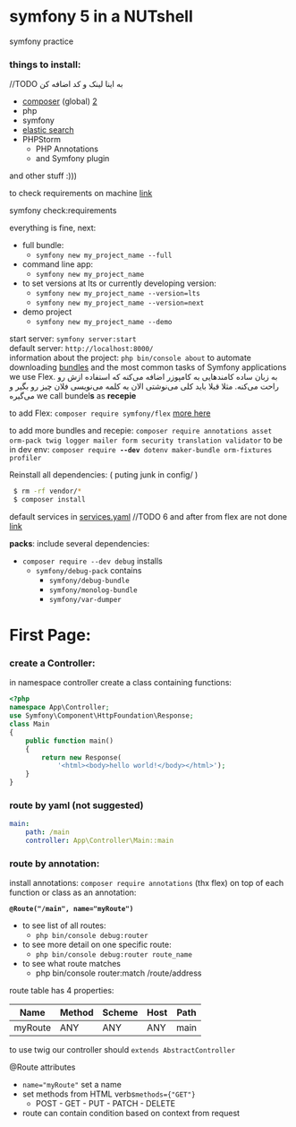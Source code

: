 
# symfony 5 in a NUTshell
symfony practice

### things to install:
//TODO به اینا لینک و کد اضافه کن

 - [composer](https://getcomposer.org/download/) (global) [2](https://www.ionos.com/community/hosting/php/install-and-use-php-composer-on-ubuntu-1604/)
 - php
 - symfony
 - [elastic search](https://www.digitalocean.com/community/tutorials/how-to-install-and-configure-elasticsearch-on-ubuntu-16-04)
 - PHPStorm
	 - PHP Annotations
	 - and Symfony plugin

and other stuff :)))

to check requirements on machine [link](https://symfony.com/doc/current/setup.html#technical-requirements) 

symfony check:requirements

everything is fine, next:

 - full bundle:
	 - `symfony new my_project_name --full`
 - command line app:
	 - `symfony new my_project_name`
 - to set  versions at lts or currently developing version:
	 - `symfony new my_project_name --version=lts`
	 - `symfony new my_project_name --version=next`
 - demo project
	 - `symfony new my_project_name --demo`

 
 
start server: `symfony server:start`  
default server: `http://localhost:8000/`  
information about the project: `php bin/console about`
to automate downloading [bundles](https://symfony.com/doc/current/bundles.html) and the most common tasks of Symfony applications we use Flex.
به زبان ساده کامندهایی به کامپوزر اضافه می‌کنه که استفاده ازش رو راحت می‌کنه. مثلا قبلا باید کلی می‌نوشتی الان یه کلمه می‌نویسی فلان چیز رو بگیر و می‌گیره
we call bundel**s** as **recepie** 

to add Flex: `composer require symfony/flex` [more here](https://symfony.com/doc/current/setup/flex.html)

to add more bundles and recepie:
`composer require annotations asset orm-pack twig logger mailer form security translation validator`
to be in dev env:
`composer require `**`--dev`**` dotenv maker-bundle orm-fixtures profiler`


Reinstall all dependencies: ( puting junk in config/ )
```bash
 $ rm -rf vendor/*
 $ composer install
 ```
 default services in [services.yaml](https://github.com/symfony/recipes/blob/master/symfony/framework-bundle/3.3/config/services.yaml)
//TODO 6 and after from flex are not done [link](https://symfony.com/doc/current/setup/flex.html)


**packs**: include several dependencies:

 - `composer require --dev debug` installs
	 - `symfony/debug-pack` contains
		 - `symfony/debug-bundle`
		 - `symfony/monolog-bundle`
		 - `symfony/var-dumper`
# First Page:
### create a Controller:
in namespace controller create a class containing functions:
```php
<?php
namespace App\Controller;
use Symfony\Component\HttpFoundation\Response;
class Main
{
    public function main()
    {
        return new Response(
            '<html><body>hello world!</body></html>');
    }
}
```
### route by yaml (not suggested)
```yml
main:
    path: /main
    controller: App\Controller\Main::main
```
### route by annotation:
install annotations: `composer require annotations` (thx flex)
on top of each function or class as an annotation:

**`@Route("/main", name="myRoute")`**

 - to see list of all routes:
	 - `php bin/console debug:router`
- to see more detail on one specific route:
	- `php bin/console debug:router route_name`
- to see what route matches
	- php bin/console router:match /route/address

route table has 4 properties:  
  
|Name   |Method|Scheme|Host|Path|  
|-------|------|------|----|----|  
|myRoute|ANY   |ANY   |ANY |main|

to use twig our controller should `extends AbstractController`

 @Route attributes
 - `name="myRoute"` set a name
 - set methods from HTML verbs`methods={"GET"}`
	 - POST - GET - PUT - PATCH - DELETE
 - route can contain condition based on context from request


